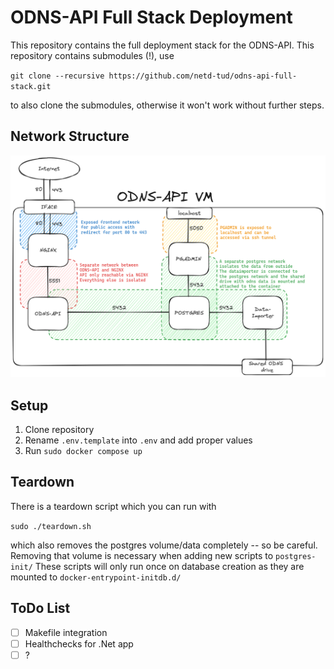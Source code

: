 # ODNS-API Full Stack Deployment
This repository contains the full deployment stack for the ODNS-API.
This repository contains submodules (!), use

`git clone --recursive https://github.com/netd-tud/odns-api-full-stack.git`

to also clone the submodules, otherwise it won't work without further steps.

## Network Structure
![Overview of network structure](./img/odns-api-deployment.png)

## Setup
1. Clone repository
2. Rename `.env.template` into `.env` and add proper values
3. Run `sudo docker compose up`

## Teardown
There is a teardown script which you can run with

`sudo ./teardown.sh`

which also removes the postgres volume/data completely -- so be careful.
Removing that volume is necessary when adding new scripts to `postgres-init/` 
These scripts will only run once on database creation as they are mounted to `docker-entrypoint-initdb.d/`
## ToDo List
- [ ] Makefile integration
- [ ] Healthchecks for .Net app
- [ ] ?
